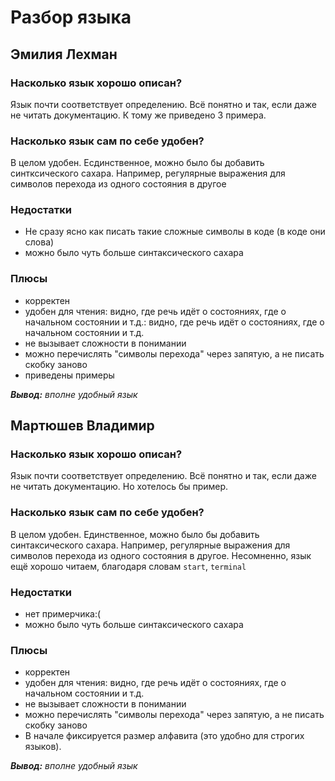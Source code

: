 # Разбор языка
## Эмилия Лехман
### Насколько язык хорошо описан?

Язык почти соответствует определению. Всё понятно и так, если даже не читать документацию. К тому же
приведено 3 примера.
### Насколько язык сам по себе удобен?

В целом удобен. Есдинственное, можно было бы добавить синтксического сахара. Например, регулярные выражения для символов перехода
из одного состояния в другое

### Недостатки
+ Не сразу ясно как писать такие сложные символы в коде (в коде они слова)
+ можно было чуть больше синтаксического сахара

### Плюсы
+ корректен
+ удобен для чтения: видно, где речь идёт о состояниях, где о начальном состоянии и т.д.: видно, где речь идёт о состояниях, где о начальном состоянии и т.д.
+ не вызывает сложности в понимании
+ можно перечислять "символы перехода" через запятую, а не писать скобку заново
+ приведены примеры

***Вывод:*** *вполне удобный язык*
## Мартюшев Владимир
### Насколько язык хорошо описан?

Язык почти соответствует определению. Всё понятно и так, если даже не читать документацию. Но хотелось бы пример.
### Насколько язык сам по себе удобен?

В целом удобен. Единственное, можно было бы добавить синтаксического сахара. Например, регулярные выражения для символов перехода
из одного состояния в другое. Несомненно, язык ещё хорошо читаем, благодаря словам `start`, `terminal`

### Недостатки
+ нет примерчика:(
+ можно было чуть больше синтаксического сахара

### Плюсы
+ корректен
+ удобен для чтения: видно, где речь идёт о состояниях, где о начальном состоянии и т.д.
+ не вызывает сложности в понимании
+ можно перечислять "символы перехода" через запятую, а не писать скобку заново
+ В начале фиксируется размер алфавита (это удобно для строгих языков).

***Вывод:*** *вполне удобный язык*